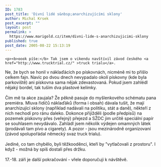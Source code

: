 ```yaml
---
ID: 1783
post_title: 'Divní lidé s&nbsp;anarchizujícími sklony'
author: Michal Krsek
post_excerpt: ""
layout: post
permalink: >
  https://www.marigold.cz/item/divni-lide-s-anarchizujicimi-sklony
published: true
post_date: 2005-08-22 15:13:19
---
```

	<p><b>oook píše:</b> Tak jsem o vikendu navštívil závod českého <a href="http://www.trucktrial.cz/" >truck trialu</a>.
Ne, že bych se honil v náklaďácích po pískovnách, nicméně mi to přišlo
celkem fajn. Navíc po dvou dnech nevypadalo okolí pískovny (kde byla
parkoviště) ani pískovna sama nějak zdevastovaná. Pokud jsem zahlédl
nějaký bordel, tak tuším dva plastové kelímky.<br />
<br />
Čím mě ta akce zaujala? Že pěkně pasuje do myšlenkového schématu pana
premiéra. Mluva řidičů náklaďáků (forma i obsah) dávala tušit, že mají
anarchizující sklony (například nadávali na politiku, stát a daně),
někteří z nich nechodí pro ránu daleko. Dokonce přijížděli (podle
předpisů) na pozemek pískovny přes (veřejný) přejezd a SŽDC jim určitě
speciální papír se souhlasem nevydávalo. Zahládl jsem několik výdejen
omamných látek (prodávali tam pívo a cigarety). A pozor - jsou
mezinárodně organizovaní (závod spolupořádal německý svaz truck trialu).<br />
<br />
Jediné, co tam chybělo, byli těžkooděnci, kteří by "vytlačovali z prostoru". I když - možná by spíš dostali přes držku. <br />
<br />
17.-18. záři je další pokračování - vřele doporučuji k návštěvě.</p>